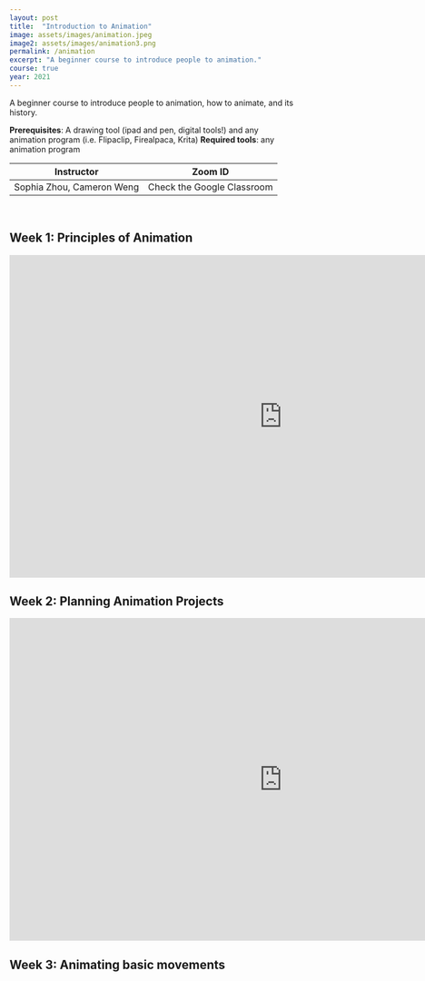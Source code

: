 ```yaml
---
layout: post
title:  "Introduction to Animation"
image: assets/images/animation.jpeg
image2: assets/images/animation3.png
permalink: /animation
excerpt: "A beginner course to introduce people to animation."
course: true
year: 2021
---
```


A beginner course to introduce people to animation, how to animate, and its history.


**Prerequisites**: A drawing tool (ipad and pen, digital tools!) and any animation program (i.e. Flipaclip, Firealpaca, Krita)
**Required tools**: any animation program


<table class="styled-table">
    <thead>
        <tr>
            <th>Instructor</th>
            <th>Zoom ID</th>
        </tr>
    </thead>
    <tbody>
        <tr>
            <td>Sophia Zhou, Cameron Weng</td>
            <td>Check the Google Classroom</td>
        </tr>
    </tbody>
</table>

<br/>

## Week 1: Principles of Animation

<iframe src="https://docs.google.com/presentation/d/e/2PACX-1vQZkK5d2F3HBWOsDI2laKSuq3_YMb67STY3RUIi_AqkyCnre9_FKQfJitycOi7RmkPk_yCIV3CZVw0g/embed?start=true&loop=true&delayms=3000" frameborder="0" width="960" height="569" allowfullscreen="true" mozallowfullscreen="true" webkitallowfullscreen="true"></iframe>


## Week 2:  Planning Animation Projects

<iframe src="https://docs.google.com/presentation/d/e/2PACX-1vTc8tW5s85hopc_Ii9iV8O7xaQFH8xsPwODh_vI3Fo0LXyord8JEV0fYSJOeJ36r6mLmIWjyJYCVLeD/embed?start=true&loop=true&delayms=3000" frameborder="0" width="960" height="569" allowfullscreen="true" mozallowfullscreen="true" webkitallowfullscreen="true"></iframe>

## Week 3: Animating basic movements
